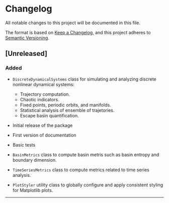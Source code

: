 # Changelog

All notable changes to this project will be documented in this file.

The format is based on [Keep a Changelog](https://keepachangelog.com/en/1.0.0/),
and this project adheres to [Semantic Versioning](https://semver.org/spec/v2.0.0.html).

## [Unreleased]

### Added

-   `DiscreteDynamicalSystems` class for simulating and analyzing discrete nonlinear dynamical systems:
    -   Trajectory computation.
    -   Chaotic indicators.
    -   Fixed points, periodic orbits, and manifolds.
    -   Statistical analysis of ensemble of trajetories.
    -   Escape basin quantification.
-   Initial release of the package
-   First version of documentation
-   Basic tests

-   `BasinMetrics` class to compute basin metris such as basin entropy and boundary dimension.

-   `TimeSeriesMetrics` class to compute metrics related to time series analysis.

-   `PlotStyler` utility class to globally configure and apply consistent styling for Matplotlib plots.

---
